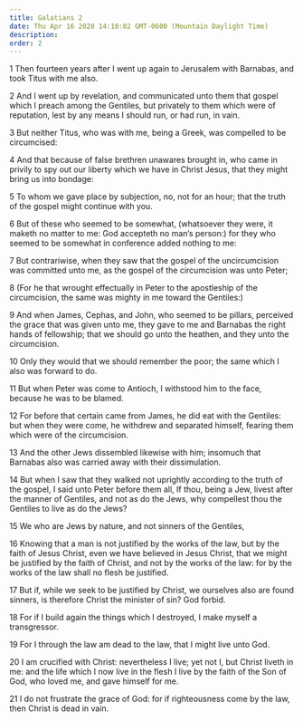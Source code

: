```yaml
---
title: Galatians 2
date: Thu Apr 16 2020 14:10:02 GMT-0600 (Mountain Daylight Time)
description: 
order: 2
---
```


<p>
  1 Then fourteen years after I went up again to Jerusalem with Barnabas, and
  took Titus with me also.
</p>
<p>
  2 And I went up by revelation, and communicated unto them that gospel which I
  preach among the Gentiles, but privately to them which were of reputation,
  lest by any means I should run, or had run, in vain.
</p>
<p>
  3 But neither Titus, who was with me, being a Greek, was compelled to be
  circumcised:
</p>
<p>
  4 And that because of false brethren unawares brought in, who came in privily
  to spy out our liberty which we have in Christ Jesus, that they might bring us
  into bondage:
</p>
<p>
  5 To whom we gave place by subjection, no, not for an hour; that the truth of
  the gospel might continue with you.
</p>
<p>
  6 But of these who seemed to be somewhat, (whatsoever they were, it maketh no
  matter to me: God accepteth no man&#x2019;s person:) for they who seemed to be
  somewhat in conference added nothing to me:
</p>
<p>
  7 But contrariwise, when they saw that the gospel of the uncircumcision was
  committed unto me, as the gospel of the circumcision was unto Peter;
</p>
<p>
  8 (For he that wrought effectually in Peter to the apostleship of the
  circumcision, the same was mighty in me toward the Gentiles:)
</p>
<p>
  9 And when James, Cephas, and John, who seemed to be pillars, perceived the
  grace that was given unto me, they gave to me and Barnabas the right hands of
  fellowship; that we should go unto the heathen, and they unto the
  circumcision.
</p>
<p>
  10 Only they would that we should remember the poor; the same which I also was
  forward to do.
</p>
<p>
  11 But when Peter was come to Antioch, I withstood him to the face, because he
  was to be blamed.
</p>
<p>
  12 For before that certain came from James, he did eat with the Gentiles: but
  when they were come, he withdrew and separated himself, fearing them which
  were of the circumcision.
</p>
<p>
  13 And the other Jews dissembled likewise with him; insomuch that Barnabas
  also was carried away with their dissimulation.
</p>
<p>
  14 But when I saw that they walked not uprightly according to the truth of the
  gospel, I said unto Peter before them all, If thou, being a Jew, livest after
  the manner of Gentiles, and not as do the Jews, why compellest thou the
  Gentiles to live as do the Jews?
</p>
<p>15 We who are Jews by nature, and not sinners of the Gentiles,</p>
<p>
  16 Knowing that a man is not justified by the works of the law, but by the
  faith of Jesus Christ, even we have believed in Jesus Christ, that we might be
  justified by the faith of Christ, and not by the works of the law: for by the
  works of the law shall no flesh be justified.
</p>
<p>
  17 But if, while we seek to be justified by Christ, we ourselves also are
  found sinners, is therefore Christ the minister of sin? God forbid.
</p>
<p>
  18 For if I build again the things which I destroyed, I make myself a
  transgressor.
</p>
<p>19 For I through the law am dead to the law, that I might live unto God.</p>
<p>
  20 I am crucified with Christ: nevertheless I live; yet not I, but Christ
  liveth in me: and the life which I now live in the flesh I live by the faith
  of the Son of God, who loved me, and gave himself for me.
</p>
<p>
  21 I do not frustrate the grace of God: for if righteousness come by the law,
  then Christ is dead in vain.
</p>
